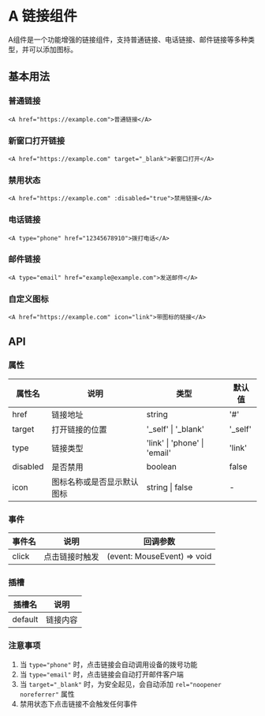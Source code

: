 # A 链接组件

A组件是一个功能增强的链接组件，支持普通链接、电话链接、邮件链接等多种类型，并可以添加图标。

## 基本用法

### 普通链接

```vue
<A href="https://example.com">普通链接</A>
```

### 新窗口打开链接

```vue
<A href="https://example.com" target="_blank">新窗口打开</A>
```

### 禁用状态

```vue
<A href="https://example.com" :disabled="true">禁用链接</A>
```

### 电话链接

```vue
<A type="phone" href="12345678910">拨打电话</A>
```

### 邮件链接

```vue
<A type="email" href="example@example.com">发送邮件</A>
```

### 自定义图标

```vue
<A href="https://example.com" icon="link">带图标的链接</A>
```

## API

### 属性

| 属性名   | 说明                       | 类型                         | 默认值   |
| -------- | -------------------------- | ---------------------------- | -------- |
| href     | 链接地址                   | string                       | '#'      |
| target   | 打开链接的位置             | '\_self' \| '\_blank'        | '\_self' |
| type     | 链接类型                   | 'link' \| 'phone' \| 'email' | 'link'   |
| disabled | 是否禁用                   | boolean                      | false    |
| icon     | 图标名称或是否显示默认图标 | string \| false              | -        |

### 事件

| 事件名 | 说明           | 回调参数                    |
| ------ | -------------- | --------------------------- |
| click  | 点击链接时触发 | (event: MouseEvent) => void |

### 插槽

| 插槽名  | 说明     |
| ------- | -------- |
| default | 链接内容 |

### 注意事项

1. 当 `type="phone"` 时，点击链接会自动调用设备的拨号功能
2. 当 `type="email"` 时，点击链接会自动打开邮件客户端
3. 当 `target="_blank"` 时，为安全起见，会自动添加 `rel="noopener noreferrer"` 属性
4. 禁用状态下点击链接不会触发任何事件
